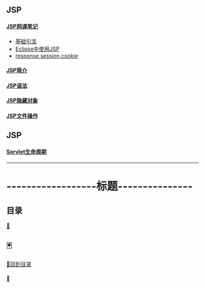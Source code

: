 ## JSP
#### <a href="JSP看网课笔记">JSP网课笔记</a>
+ <a href="JSP看网课笔记/基础引言.md">基础引言<a>
+ <a href="JSP看网课笔记/Eclipse中使用JSP.md">Eclipse中使用JSP<a>
+ <a href="JSP看网课笔记/response,session,cookie.md">response,session,cookie<a>
  
#### <a href="JSP简介.md">JSP简介</a>
#### <a href="JSP语法.md">JSP语法</a>
#### <a href="JSP隐藏对象.md">JSP隐藏对象</a>
#### <a href="JSP文件操作.md">JSP文件操作</a>


## JSP
#### <a href="生命周期.md">Servlet生命周期</a>

-----------------------------------------------------------
# ------------------标题---------------
## 目录
<a href="">:dart:</a>

<p id="p1"></p>

## :black_joker:
<a href="#title">:flower_playing_cards:回到目录</a>
#### :memo:
